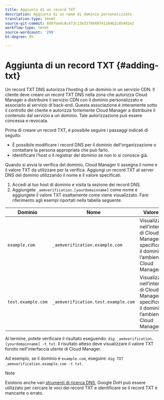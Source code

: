 ```yaml
---
title: Aggiunta di un record TXT
description: Aggiunta di un nome di dominio personalizzato
translation-type: tm+mt
source-git-commit: 8d97bedc8c473c13e3378849741104b2c85492e2
workflow-type: tm+mt
source-wordcount: '299'
ht-degree: 0%

---
```



# Aggiunta di un record TXT {#adding-txt}

Un record TXT DNS autorizza l&#39;hosting di un dominio in un servizio CDN. Il cliente deve creare un record TXT DNS nella zona che autorizza Cloud Manager a distribuire il servizio CDN con il dominio personalizzato e associarlo al servizio di back-end. Questa associazione è interamente sotto il controllo del cliente e autorizza fortemente Cloud Manager a distribuire il contenuto dal servizio a un dominio. Tale autorizzazione può essere concessa e revocata.

Prima di creare un record TXT, è possibile seguire i passaggi indicati di seguito:

* È possibile modificare i record DNS per il dominio dell&#39;organizzazione o contattare la persona appropriata che può farlo.
* Identificare l’host o il registrar del dominio se non lo si conosce già.

Quando si avvia la verifica del dominio, Cloud Manager ti assegna il nome e il valore TXT da utilizzare per la verifica. Aggiungi un record TXT al server DNS del dominio utilizzando il nome e il valore specificati.

1. Accedi al tuo host di dominio e visita la sezione dei record DNS.
1. Aggiungete `_aemverification.[yourdomainname]` come nome e aggiungete il valore TXT esattamente come viene visualizzato.
Fare riferimento agli esempi riportati nella tabella seguente.

| Dominio | Nome | Valore TXT |
|--- |--- |---|
| `example.com` | `_aemverification.example.com` | Visualizzato nell’interfaccia di Cloud Manager ed è specifico per il dominio e l’ambiente di Cloud Manager |
| `test.example.com` | `_aemverification.test.example.com` | Visualizzato nell’interfaccia di Cloud Manager ed è specifico per il dominio e l’ambiente di Cloud Manager |

Al termine, potete verificare il risultato eseguendo: `dig _aemverification.[yourdomainname] -t txt`.
Il risultato atteso deve visualizzare il valore TXT fornito nell&#39;interfaccia utente di Cloud Manager.

Ad esempio, se il dominio è `example.com`, eseguire: `dig TXT _aemverification.example.com -t txt`.

>[!NOTE]
>Esistono anche vari [strumenti di ricerca DNS](https://www.ultratools.com/tools/dnsLookup), Google DoH può essere utilizzato per cercare le voci dei record TXT e identificare se il record TXT è mancante o errato.

